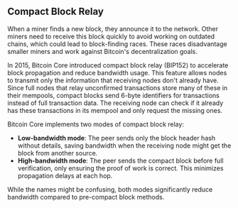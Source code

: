 ## Compact Block Relay

When a miner finds a new block, they announce it to the network. Other miners need to receive this block quickly to avoid working on outdated chains, which could lead to block-finding races. These races disadvantage smaller miners and work against Bitcoin's decentralization goals.

In 2015, Bitcoin Core introduced compact block relay (BIP152) to accelerate block propagation and reduce bandwidth usage. This feature allows nodes to transmit only the information that receiving nodes don't already have. Since full nodes that relay unconfirmed transactions store many of these in their mempools, compact blocks send 6-byte identifiers for transactions instead of full transaction data. The receiving node can check if it already has these transactions in its mempool and only request the missing ones.

Bitcoin Core implements two modes of compact block relay:

* **Low-bandwidth mode**: The peer sends only the block header hash without details, saving bandwidth when the receiving node might get the block from another source.
* **High-bandwidth mode**: The peer sends the compact block before full verification, only ensuring the proof of work is correct. This minimizes propagation delays at each hop.

While the names might be confusing, both modes significantly reduce bandwidth compared to pre-compact block methods.